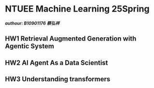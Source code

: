 # NTUEE Machine Learning 25Spring

##### authour: B10901176 蔡弘祥

## HW1 Retrieval Augmented Generation with Agentic System

## HW2 AI Agent As a Data Scientist

## HW3 Understanding transformers